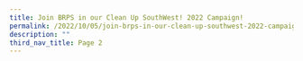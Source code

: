 ```yaml
---
title: Join BRPS in our Clean Up SouthWest! 2022 Campaign!
permalink: /2022/10/05/join-brps-in-our-clean-up-southwest-2022-campaign/
description: ""
third_nav_title: Page 2
---
```

